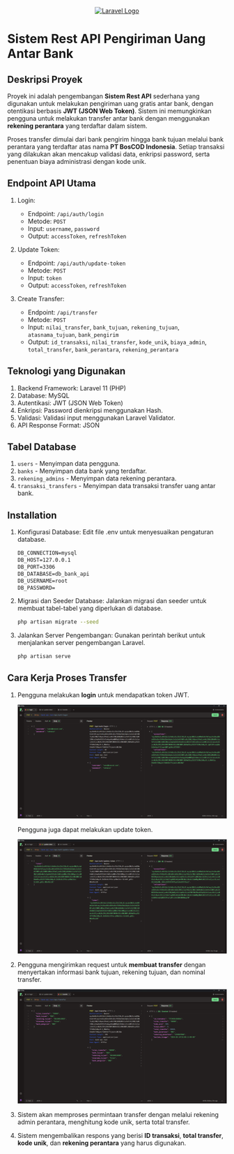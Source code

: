 <p align="center"><a href="https://laravel.com" target="_blank"><img src="https://raw.githubusercontent.com/laravel/art/master/logo-lockup/5%20SVG/2%20CMYK/1%20Full%20Color/laravel-logolockup-cmyk-red.svg" width="400" alt="Laravel Logo"></a></p>

# Sistem Rest API Pengiriman Uang Antar Bank

## Deskripsi Proyek

Proyek ini adalah pengembangan **Sistem Rest API** sederhana yang digunakan untuk melakukan pengiriman uang gratis antar bank, dengan otentikasi berbasis **JWT (JSON Web Token)**. Sistem ini memungkinkan pengguna untuk melakukan transfer antar bank dengan menggunakan **rekening perantara** yang terdaftar dalam sistem.

Proses transfer dimulai dari bank pengirim hingga bank tujuan melalui bank perantara yang terdaftar atas nama **PT BosCOD Indonesia**. Setiap transaksi yang dilakukan akan mencakup validasi data, enkripsi password, serta penentuan biaya administrasi dengan kode unik.

## Endpoint API Utama

1. Login: 
   - Endpoint: `/api/auth/login`
   - Metode: `POST`
   - Input: `username`, `password`
   - Output: `accessToken`, `refreshToken`

2. Update Token:
   - Endpoint: `/api/auth/update-token`
   - Metode: `POST`
   - Input: `token`
   - Output: `accessToken`, `refreshToken`

3. Create Transfer:
   - Endpoint: `/api/transfer`
   - Metode: `POST`
   - Input: `nilai_transfer`, `bank_tujuan`, `rekening_tujuan`, `atasnama_tujuan`, `bank_pengirim`
   - Output: `id_transaksi`, `nilai_transfer`, `kode_unik`, `biaya_admin`, `total_transfer`, `bank_perantara`, `rekening_perantara`

## Teknologi yang Digunakan

1. Backend Framework: Laravel 11 (PHP)
2. Database: MySQL
3. Autentikasi: JWT (JSON Web Token)
4. Enkripsi: Password dienkripsi menggunakan Hash.
5. Validasi: Validasi input menggunakan Laravel Validator.
6. API Response Format: JSON

## Tabel Database

1. `users` - Menyimpan data pengguna.
2. `banks` - Menyimpan data bank yang terdaftar.
3. `rekening_admins` - Menyimpan data rekening perantara.
4. `transaksi_transfers` - Menyimpan data transaksi transfer uang antar bank.

## Installation

1. Konfigurasi Database: Edit file .env untuk menyesuaikan pengaturan database.

    ```properties
    DB_CONNECTION=mysql
    DB_HOST=127.0.0.1
    DB_PORT=3306
    DB_DATABASE=db_bank_api
    DB_USERNAME=root
    DB_PASSWORD=
    ```

2. Migrasi dan Seeder Database: Jalankan migrasi dan seeder untuk membuat tabel-tabel yang diperlukan di database.

    ```bash
    php artisan migrate --seed
    ```

3. Jalankan Server Pengembangan: Gunakan perintah berikut untuk menjalankan server pengembangan Laravel.

    ```bash
    php artisan serve
    ```

## Cara Kerja Proses Transfer

1. Pengguna melakukan **login** untuk mendapatkan token JWT.

    ![Login](https://raw.githubusercontent.com/dikiarmanda/bank-api/main/login.png)

    Pengguna juga dapat melakukan update token.

    ![Update Token](https://raw.githubusercontent.com/dikiarmanda/bank-api/main/update-token.png)

2. Pengguna mengirimkan request untuk **membuat transfer** dengan menyertakan informasi bank tujuan, rekening tujuan, dan nominal transfer.

    ![Transfer](https://raw.githubusercontent.com/dikiarmanda/bank-api/main/transfer.png)

3. Sistem akan memproses permintaan transfer dengan melalui rekening admin perantara, menghitung kode unik, serta total transfer.

4. Sistem mengembalikan respons yang berisi **ID transaksi**, **total transfer**, **kode unik**, dan **rekening perantara** yang harus digunakan.
